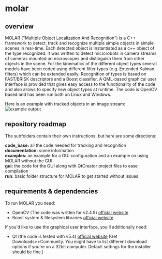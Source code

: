 molar
=====
overview
-----
MOLAR ("Multiple Object Localization And Recognition") is a C++ framework to detect, track and recognize multiple simple objects in simple scenes in real-time. Each detected object is instantiated as a c++ object of the type recognized. It was written to detect microrobots in camera streams of cameras mounted on microscopes and distinguish them from other objects in the scene. For the kinematics of the different object types several models have been coded using different filter types (e.g. Extended Kalman filters) which can be extended easily. Recognition of types is based on FAST/BRISK descriptors and a Boost classifier. A QML-based graphical user interface is provided that gives easy access to the functionality of the code and also allows to specify new object types at runtime. The code is OpenCV based and has been run both on Linux and Windows.  
  
Here is an example with tracked objects in an image stream:
![example output](http://islers.github.io/molar/img/helix_example_output.png)

repository roadmap
----
The subfolders contain their own instructions, but here are some directions:  
  
<b>code_base:</b> all the code needed for tracking and recognition  
**documentation:** some information  
**examples:** an example for a GUI configuration and an example on using MOLAR without the GUI  
**gui:** the code for the GUI along with QtCreator project files to ease compilation  
**run:** basic folder structure for MOLAR to get started without issues

requirements & dependencies
----
To run MOLAR you need:
- OpenCV (The code was written for v2.4.9) [official website](http://opencv.org/)
- Boost system & filesystem libraries [official website](http://www.boost.org/)

If you'd like to use the graphical user interface, you'll additionally need:
- Qt (the code is tested with v5.4) [official website](http://qt-project.org/) (Get Downloads>>Community. You might have to list different download options if you're on a 32bit computer. Default settings for the installer should be fine.)
